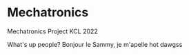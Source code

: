 # Mechatronics
Mechatronics Project KCL 2022

What's up people?
Bonjour le Sammy, je m'apelle hot dawgss